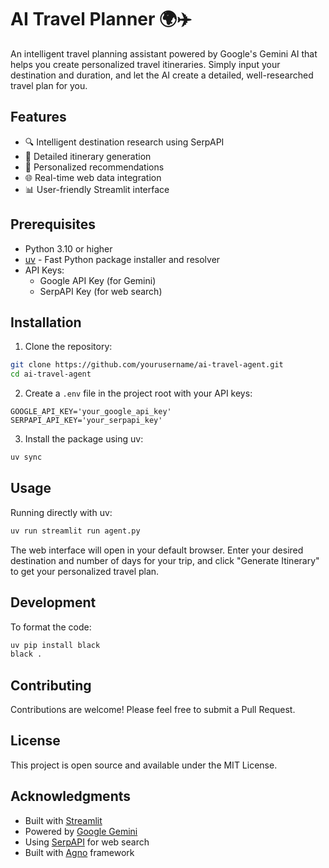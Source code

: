 # AI Travel Planner 🌍✈️

An intelligent travel planning assistant powered by Google's Gemini AI that helps you create personalized travel itineraries. Simply input your destination and duration, and let the AI create a detailed, well-researched travel plan for you.

## Features

- 🔍 Intelligent destination research using SerpAPI
- 📝 Detailed itinerary generation
- 🎯 Personalized recommendations
- 🌐 Real-time web data integration
- 📊 User-friendly Streamlit interface

## Prerequisites

- Python 3.10 or higher
- [uv](https://github.com/astral-sh/uv) - Fast Python package installer and resolver
- API Keys:
  - Google API Key (for Gemini)
  - SerpAPI Key (for web search)

## Installation

1. Clone the repository:

```bash
git clone https://github.com/yourusername/ai-travel-agent.git
cd ai-travel-agent
```

2. Create a `.env` file in the project root with your API keys:

```
GOOGLE_API_KEY='your_google_api_key'
SERPAPI_API_KEY='your_serpapi_key'
```

3. Install the package using uv:

```bash
uv sync
```

## Usage

Running directly with uv:

```bash
uv run streamlit run agent.py
```

The web interface will open in your default browser. Enter your desired destination and number of days for your trip, and click "Generate Itinerary" to get your personalized travel plan.

## Development

To format the code:

```bash
uv pip install black
black .
```

## Contributing

Contributions are welcome! Please feel free to submit a Pull Request.

## License

This project is open source and available under the MIT License.

## Acknowledgments

- Built with [Streamlit](https://streamlit.io/)
- Powered by [Google Gemini](https://deepmind.google/technologies/gemini/)
- Using [SerpAPI](https://serpapi.com/) for web search
- Built with [Agno](https://github.com/agno-agi/agno) framework
